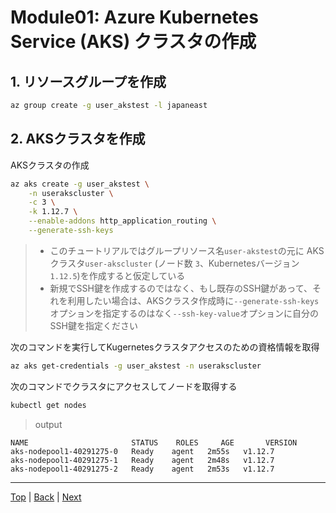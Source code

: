 # Module01: Azure Kubernetes Service (AKS) クラスタの作成

## 1. リソースグループを作成
```sh
az group create -g user_akstest -l japaneast
```

## 2. AKSクラスタを作成

AKSクラスタの作成
```sh
az aks create -g user_akstest \
    -n userakscluster \
    -c 3 \
    -k 1.12.7 \
    --enable-addons http_application_routing \
    --generate-ssh-keys
```
> - このチュートリアルではグループリソース名`user-akstest`の元に AKSクラスタ`user-akscluster` (ノード数 `3`、Kubernetesバージョン`1.12.5`)を作成すると仮定している
> - 新規でSSH鍵を作成するのではなく、もし既存のSSH鍵があって、それを利用したい場合は、AKSクラスタ作成時に`--generate-ssh-keys`オプションを指定するのはなく`--ssh-key-value`オプションに自分のSSH鍵を指定ください


次のコマンドを実行してKugernetesクラスタアクセスのための資格情報を取得
```sh
az aks get-credentials -g user_akstest -n userakscluster
```

次のコマンドでクラスタにアクセスしてノードを取得する
```sh
kubectl get nodes
```
> output
```
NAME                       STATUS    ROLES     AGE       VERSION
aks-nodepool1-40291275-0   Ready    agent   2m55s   v1.12.7
aks-nodepool1-40291275-1   Ready    agent   2m48s   v1.12.7
aks-nodepool1-40291275-2   Ready    agent   2m53s   v1.12.7
```

---
[Top](toc_ja.md) | [Back](module00_ja.md) | [Next](module02_ja.md)
